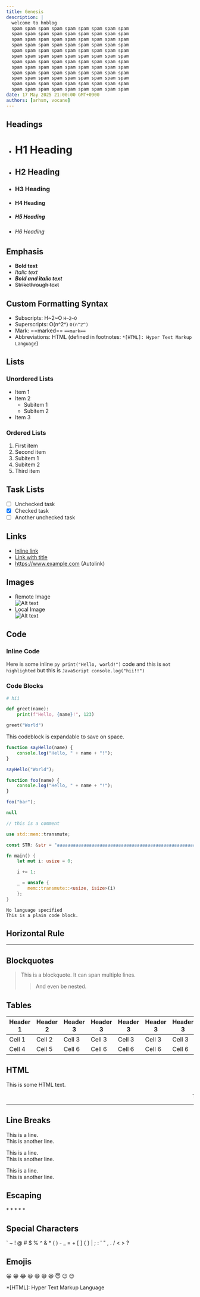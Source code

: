 ```yaml
---
title: Genesis
description: |
  welcome to hnblog
  spam spam spam spam spam spam spam spam spam
  spam spam spam spam spam spam spam spam spam
  spam spam spam spam spam spam spam spam spam
  spam spam spam spam spam spam spam spam spam
  spam spam spam spam spam spam spam spam spam
  spam spam spam spam spam spam spam spam spam
  spam spam spam spam spam spam spam spam spam
  spam spam spam spam spam spam spam spam spam
  spam spam spam spam spam spam spam spam spam
  spam spam spam spam spam spam spam spam spam
  spam spam spam spam spam spam spam spam spam
  spam spam spam spam spam spam spam spam spam
date: 17 May 2025 21:00:00 GMT+0900
authors: [arhsm, vocane]
---
```


## Headings

- # H1 Heading
- ## H2 Heading
- ### H3 Heading
- #### H4 Heading
- ##### H5 Heading
- ###### H6 Heading

## Emphasis

- **Bold text**
- _Italic text_
- **_Bold and italic text_**
- ~~Strikethrough text~~

## Custom Formatting Syntax

- Subscripts: H~2~O `H~2~O`
- Superscripts: O(n^2^) `O(n^2^)`
- Mark: ==marked== `==mark==`
- Abbreviations: HTML (defined in footnotes: `*[HTML]: Hyper Text Markup Language`)

## Lists

### Unordered Lists

- Item 1
- Item 2
  + Subitem 1
  + Subitem 2
- Item 3

### Ordered Lists

1. First item
2. Second item
  1. Subitem 1
  2. Subitem 2
3. Third item

## Task Lists

- [ ] Unchecked task
- [x] Checked task
- [ ] Another unchecked task

## Links

- [Inline link](https://www.example.com/)
- [Link with title](https://www.example.com/ "Example")
- https://www.example.com (Autolink)

## Images

- Remote Image  
  ![Alt text](https://www.google.com/images/branding/googlelogo/2x/googlelogo_color_272x92dp.png "Google Logo")
- Local Image  
  ![Alt text](/static/av/arhsm.256.png)

## Code

### Inline Code

Here is some inline `py print("Hello, world!")` code and this is
`not highlighted` but this is `JavaScript console.log("hii!!")`

### Code Blocks

```py
# hii

def greet(name):
    print(f"Hello, {name}!", 123)

greet("World")
```

This codeblock is expandable to save on space.

```js
function sayHello(name) {
    console.log("Hello, " + name + "!");
}

sayHello("World");

function foo(name) {
    console.log("Hello, " + name + "!");
}

foo("bar");

null
```

```rs
// this is a comment

use std::mem::transmute;

const STR: &str = "aaaaaaaaaaaaaaaaaaaaaaaaaaaaaaaaaaaaaaaaaaaaaaaaaaaaaaaaaaaaaaaaaaaaaaaaaaaaaaaaaaaaaaaaaaaaaaaaaaaaaaaaaaaaaaaaaaaaaaaaaaaaaaaaaaaaaaaaaaaaaaaaaaaaaaaaaaaaaaaaaa";

fn main() {
    let mut i: usize = 0;

    i += 1;

    _ = unsafe {
        mem::transmute::<usize, isize>(i)
    };
}
```

```
No language specified
This is a plain code block.
```

## Horizontal Rule

---

## Blockquotes

> This is a blockquote.
> It can span multiple lines.
> > And even be nested.

## Tables

| Header 1 | Header 2 | Header 3 | Header 3 | Header 3 | Header 3 | Header 3 | Header 3 | Header 3 | Header 3 | Header 3 | Header 3 | Header 3 | Header 3 | Header 3 |
| -------- | -------- | -------- | -------- | -------- | -------- | -------- | -------- | -------- | -------- | -------- | -------- | -------- | -------- | -------- |
| Cell 1   | Cell 2   | Cell 3   | Cell 3   | Cell 3   | Cell 3   | Cell 3   | Cell 3   | Cell 3   | Cell 3   | Cell 3   | Cell 3   | Cell 3   | Cell 3   | Cell 3   |
| Cell 4   | Cell 5   | Cell 6   | Cell 6   | Cell 6   | Cell 6   | Cell 6   | Cell 6   | Cell 6   | Cell 6   | Cell 6   | Cell 6   | Cell 6   | Cell 6   | Cell 6   |

## HTML

<p>This is some HTML text.</p>
<marquee>Test</marquee>
<br>
<hr>

## Line Breaks

This is a line.<br>
This is another line.

This is a line.\
This is another line.

This is a line.  
This is another line.

## Escaping

\* \* \* \* \*

## Special Characters

` ~ ! @ # $ % ^ & * ( ) - _ = + [ ] { } | ; : ' " , . / < > ?

## Emojis

😀 😁 😂 😃 😄 😅 😆 😇 😉 😊


*[HTML]: Hyper Text Markup Language

